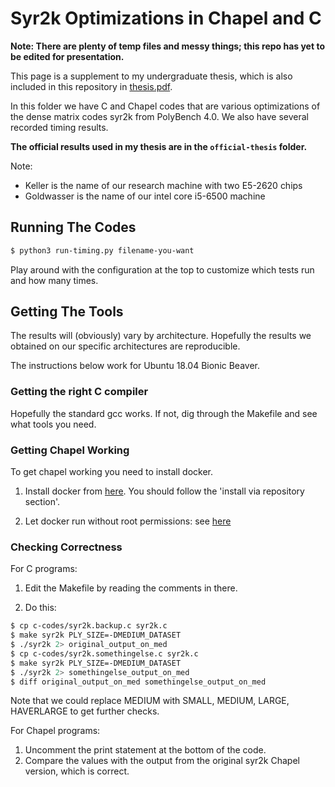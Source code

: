 # Syr2k Optimizations in Chapel and C

**Note: There are plenty of temp files and messy things; this repo has yet to be edited for presentation.**

This page is a supplement to my undergraduate thesis, which is also included in
this repository in [thesis.pdf](thesis.pdf).

In this folder we have C and Chapel codes that are various optimizations
of the dense matrix codes syr2k from PolyBench 4.0. We also have several
recorded timing results.


**The official results used in my thesis are in the `official-thesis` folder.**

Note:
* Keller is the name of our research machine with two E5-2620 chips
* Goldwasser is the name of our intel core i5-6500 machine


## Running The Codes

```bash
$ python3 run-timing.py filename-you-want
```

Play around with the configuration at the top to customize which tests run and
how many times.




##  Getting The Tools

The results will (obviously) vary by architecture.  Hopefully the results we
obtained on our specific architectures are reproducible.

The instructions below work for Ubuntu 18.04 Bionic Beaver.


### Getting the right C compiler

Hopefully the standard gcc works. If not, dig through the Makefile and see what tools you need.


### Getting Chapel Working

To get chapel working you need to install docker.


1. Install docker from [here](https://docs.docker.com/install/linux/docker-ce/ubuntu/#install-using-the-repository). You should follow the 'install via repository section'.

2. Let docker run without root permissions: see [here](https://docs.docker.com/install/linux/linux-postinstall/)



### Checking Correctness

For C programs:

1. Edit the Makefile by reading the comments in there.

2. Do this:

```bash
$ cp c-codes/syr2k.backup.c syr2k.c
$ make syr2k PLY_SIZE=-DMEDIUM_DATASET 
$ ./syr2k 2> original_output_on_med
$ cp c-codes/syr2k.somethingelse.c syr2k.c
$ make syr2k PLY_SIZE=-DMEDIUM_DATASET 
$ ./syr2k 2> somethingelse_output_on_med
$ diff original_output_on_med somethingelse_output_on_med
```

Note that we could replace MEDIUM with SMALL, MEDIUM, LARGE, HAVERLARGE to get
further checks.


For Chapel programs:

1. Uncomment the print statement at the bottom of the code.
2. Compare the values with the output from the original syr2k Chapel version,
   which is correct.



